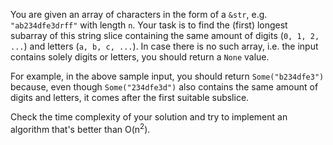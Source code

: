 You are given an array of characters in the form of a `&str`, e.g.
`"ab234dfe3drff"` with length `n`. Your task is to find the (first) longest
subarray of this string slice containing the same amount of digits 
(`0, 1, 2, ...`) and letters (`a, b, c, ...`). In case there is
no such array, i.e. the input contains solely digits or letters, you should
return a `None` value.

For example, in the above sample input, you should return `Some("b234dfe3")`
because, even though `Some("234dfe3d")` also contains the same amount of 
digits and letters, it comes after the first suitable subslice.

Check the time complexity of your solution and try to implement an
algorithm that's better than O(n<sup>2</sup>).
